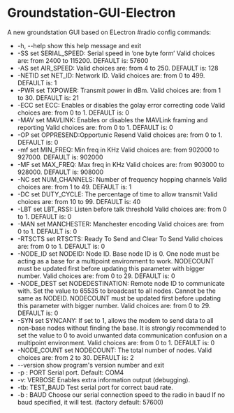 # Groundstation-GUI-Electron
A new groundstation GUI based on ELectron
#radio config commands:
  * -h, --help     show this help message and exit
  * -SS            set SERIAL_SPEED: Serial speed in ‘one byte form’ Valid choices are: from 2400 to 115200. DEFAULT is: 57600
  * -AS            set AIR_SPEED: Valid choices are: from 4 to 250. DEFAULT is: 128
  * -NETID         set NET_ID: Network ID. Valid choices are: from 0 to 499. DEFAULT is: 1
  * -PWR           set TXPOWER: Transmit power in dBm. Valid choices are: from 1 to 30. DEFAULT is: 21
  * -ECC           set ECC: Enables or disables the golay error correcting code Valid choices are: from 0 to 1. DEFAULT is: 0
  * -MAV           set MAVLINK: Enables or disables the MAVLink framing and reporting Valid choices are: from 0 to 1. DEFAULT is: 0
  * -OP            set OPPRESEND:Opportunic Resend Valid choices are: from 0 to 1. DEFAULT is: 0
  * -mf            set MIN_FREQ: Min freq in KHz Valid choices are: from 902000 to 927000. DEFAULT is: 902000
  * -MF            set MAX_FREQ: Max freq in KHz Valid choices are: from 903000 to 928000. DEFAULT is: 908000
  * -NC            set NUM_CHANNELS: Number of frequency hopping channels Valid choices are: from 1 to 49. DEFAULT is: 1
  * -DC            set DUTY_CYCLE: The percentage of time to allow transmit Valid choices are: from 10 to 99. DEFAULT is: 40
  * -LBT           set LBT_RSSI: Listen before talk threshold Valid choices are: from 0 to 1. DEFAULT is: 0
  * -MAN           set MANCHESTER: Manchester encoding Valid choices are: from 0 to 1. DEFAULT is: 0
 * -RTSCTS        set RTSCTS: Ready To Send and Clear To Send Valid choices are: from 0 to 1. DEFAULT is: 0
 * -NODE_ID       set NODEID: Node ID. Base node ID is 0. One node must be acting as a base for a multipoint environment to work. NODECOUNT must be updated
                 first before updating this parameter with bigger number. Valid choices are: from 0 to 29. DEFAULT is: 0
 * -NODE_DEST     set NODEDESTINATION: Remote node ID to communicate with. Set the value to 65535 to broadcast to all nodes. Cannot be the same as NODEID.
                 NODECOUNT must be updated first before updating this parameter with bigger number. Valid choices are: from 0 to 29. DEFAULT is: 0
 * -SYN           set SYNCANY: If set to 1, allows the modem to send data to all non-base nodes without finding the base. It is strongly recommended to set the
                 value to 0 to avoid unwanted data communication confusion on a multipoint environment. Valid choices are: from 0 to 1. DEFAULT is: 0
 * -NODE_COUNT    set NODECOUNT: The total number of nodes. Valid choices are: from 2 to 30. DEFAULT is: 2
 * --version      show program's version number and exit
  * -p : PORT        Serial port. Default: COM4
  * -v: VERBOSE     Enables extra information output (debugging).
  * -tb: TEST_BAUD  Test serial port for correct baud rate.
  * -b : BAUD        Choose our serial connection speed to the radio in baud If no baud specified, it will test. (factory default: 57600)
